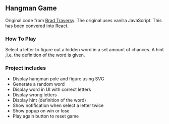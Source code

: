 ## Hangman Game

Original code from [Brad Traversy](https://github.com/bradtraversy/vanillawebprojects/blob/master/hangman/). The original uses vanilla JavaScript. This has been convered into React.

### How To Play

Select a letter to figure out a hidden word in a set amount of chances. A hint ,i.e. the definition of the word is given.

### Project includes

- Display hangman pole and figure using SVG
- Generate a random word
- Display word in UI with correct letters
- Display wrong letters
- Display hint (definition of the word)
- Show notification when select a letter twice
- Show popup on win or lose
- Play again button to reset game
